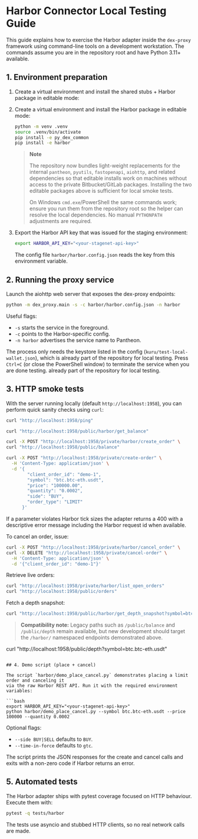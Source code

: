 # Harbor Connector Local Testing Guide

This guide explains how to exercise the Harbor adapter inside the `dex-proxy` framework using
command-line tools on a development workstation. The commands assume you are in the
repository root and have Python 3.11+ available.

## 1. Environment preparation

1. Create a virtual environment and install the shared stubs + Harbor package in editable mode:
1. Create a virtual environment and install the Harbor package in editable mode:

   ```bash
   python -m venv .venv
   source .venv/bin/activate
   pip install -e py_dex_common
   pip install -e harbor
   ```

   > **Note**
   >
   > The repository now bundles light-weight replacements for the internal
   > `pantheon`, `pyutils`, `fastopenapi`, `aiohttp`, and related dependencies
   > so that editable installs work on machines without access to the private
   > Bitbucket/GitLab packages. Installing the two editable packages above is
   > sufficient for local smoke tests.
   >
   > On Windows `cmd.exe`/PowerShell the same commands work; ensure you run
   > them from the repository root so the helper can resolve the local
   > dependencies. No manual `PYTHONPATH` adjustments are required.

2. Export the Harbor API key that was issued for the staging environment:

   ```bash
   export HARBOR_API_KEY="<your-stagenet-api-key>"
   ```

   The config file `harbor/harbor.config.json` reads the key from this environment variable.

## 2. Running the proxy service

Launch the aiohttp web server that exposes the dex-proxy endpoints:

```bash
python -m dex_proxy.main -s -c harbor/harbor.config.json -n harbor
```

Useful flags:

- `-s` starts the service in the foreground.
- `-c` points to the Harbor-specific config.
- `-n harbor` advertises the service name to Pantheon.

The process only needs the keystore listed in the config (`kuru/test-local-wallet.json`), which is
already part of the repository for local testing. Press `Ctrl+C` (or close the
PowerShell window) to terminate the service when you are done testing.
already part of the repository for local testing.

## 3. HTTP smoke tests

With the server running locally (default `http://localhost:1958`), you can perform quick
sanity checks using `curl`:

```bash
curl "http://localhost:1958/ping"

curl "http://localhost:1958/public/harbor/get_balance"

curl -X POST "http://localhost:1958/private/harbor/create_order" \
curl "http://localhost:1958/public/balance"

curl -X POST "http://localhost:1958/private/create-order" \
  -H 'Content-Type: application/json' \
  -d '{
        "client_order_id": "demo-1",
        "symbol": "btc.btc-eth.usdt",
        "price": "100000.00",
        "quantity": "0.0002",
        "side": "BUY",
        "order_type": "LIMIT"
      }'
```

If a parameter violates Harbor tick sizes the adapter returns a 400 with a descriptive error
message including the Harbor request id when available.

To cancel an order, issue:

```bash
curl -X POST "http://localhost:1958/private/harbor/cancel_order" \
curl -X DELETE "http://localhost:1958/private/cancel-order" \
  -H 'Content-Type: application/json' \
  -d '{"client_order_id": "demo-1"}'
```

Retrieve live orders:

```bash
curl "http://localhost:1958/private/harbor/list_open_orders"
curl "http://localhost:1958/public/orders"
```

Fetch a depth snapshot:

```bash
curl "http://localhost:1958/public/harbor/get_depth_snapshot?symbol=btc.btc-eth.usdt"
```

> **Compatibility note:** Legacy paths such as `/public/balance` and
> `/public/depth` remain available, but new development should target the
> `/harbor/` namespaced endpoints demonstrated above.

curl "http://localhost:1958/public/depth?symbol=btc.btc-eth.usdt"
```

## 4. Demo script (place + cancel)

The script `harbor/demo_place_cancel.py` demonstrates placing a limit order and canceling it
via the raw Harbor REST API. Run it with the required environment variables:

```bash
export HARBOR_API_KEY="<your-stagenet-api-key>"
python harbor/demo_place_cancel.py --symbol btc.btc-eth.usdt --price 100000 --quantity 0.0002
```

Optional flags:

- `--side BUY|SELL` defaults to `BUY`.
- `--time-in-force` defaults to `gtc`.

The script prints the JSON responses for the create and cancel calls and exits with a non-zero
code if Harbor returns an error.

## 5. Automated tests

The Harbor adapter ships with pytest coverage focused on HTTP behaviour. Execute them with:

```bash
pytest -q tests/harbor
```

The tests use asyncio and stubbed HTTP clients, so no real network calls are made.
